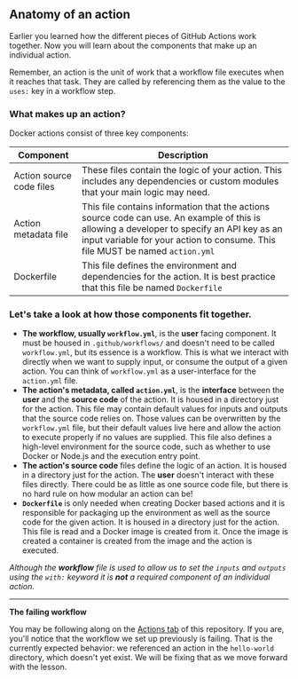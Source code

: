 ## Anatomy of an action

Earlier you learned how the different pieces of GitHub Actions work together. Now you will learn about the components that make up an individual action.

Remember, an action is the unit of work that a workflow file executes when it reaches that task. They are called by referencing them as the value to the `uses:` key in a workflow step.

### What makes up an action?

Docker actions consist of three key components:

| Component                | Description                                                                                                                                                                                                                 |
| ------------------------ | --------------------------------------------------------------------------------------------------------------------------------------------------------------------------------------------------------------------------- |
| Action source code files | These files contain the logic of your action. This includes any dependencies or custom modules that your main logic may need.                                                                                               |
| Action metadata file     | This file contains information that the actions source code can use. An example of this is allowing a developer to specify an API key as an input variable for your action to consume. This file MUST be named `action.yml` |
| Dockerfile               | This file defines the environment and dependencies for the action. It is best practice that this file be named `Dockerfile`                                                                                                 |

### Let's take a look at how those components fit together.

- **The workflow, usually `workflow.yml`**, is the **user** facing component. It must be housed in `.github/workflows/` and doesn't need to be called `workflow.yml`, but its essence is a workflow. This is what we interact with directly when we want to supply input, or consume the output of a given action. You can think of `workflow.yml` as a user-interface for the `action.yml` file.
- **The action's metadata, called `action.yml`**, is the **interface** between the **user** and the **source code** of the action. It is housed in a directory just for the action. This file may contain default values for inputs and outputs that the source code relies on. Those values can be overwritten by the `workflow.yml` file, but their default values live here and allow the action to execute properly if no values are supplied. This file also defines a high-level environment for the source code, such as whether to use Docker or Node.js and the execution entry point.
- **The action's source code** files define the logic of an action. It is housed in a directory just for the action. The **user** doesn't interact with these files directly. There could be as little as one source code file, but there is no hard rule on how modular an action can be!
- **`Dockerfile`** is only needed when creating Docker based actions and it is responsible for packaging up the environment as well as the source code for the given action. It is housed in a directory just for the action. This file is read and a Docker image is created from it. Once the image is created a container is created from the image and the action is executed.

_Although the **workflow** file is used to allow us to set the `inputs` and `outputs` using the `with:` keyword it is **not** a required component of an individual action._

---

**The failing workflow**

You may be following along on the [Actions tab]({{store.actionsUrl}}) of this repository. If you are, you'll notice that the workflow we set up previously is failing. That is the currently expected behavior: we referenced an action in the `hello-world` directory, which doesn't yet exist. We will be fixing that as we move forward with the lesson.
